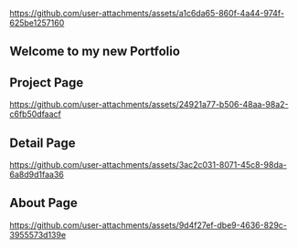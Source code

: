 
https://github.com/user-attachments/assets/a1c6da65-860f-4a44-974f-625be1257160
## Welcome to my new Portfolio

## Project Page

https://github.com/user-attachments/assets/24921a77-b506-48aa-98a2-c6fb50dfaacf

## Detail Page

https://github.com/user-attachments/assets/3ac2c031-8071-45c8-98da-6a8d9d1faa36

## About Page

https://github.com/user-attachments/assets/9d4f27ef-dbe9-4636-829c-3955573d139e
